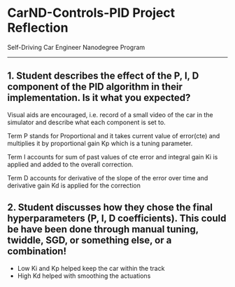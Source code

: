 # CarND-Controls-PID Project Reflection
Self-Driving Car Engineer Nanodegree Program 

---
## 1. Student describes the effect of the P, I, D component of the PID algorithm in their implementation. Is it what you expected?
Visual aids are encouraged, i.e. record of a small video of the car in the simulator and describe what each component is set to.

Term P stands for Proportional and it takes current value of error(cte) and multiplies it by proportional gain Kp which is a tuning parameter.

Term I accounts for sum of past values of cte error and integral gain Ki is applied and added to the overall correction. 

Term D accounts for derivative of the slope of the error over time and derivative gain Kd is applied for the correction

## 2. Student discusses how they chose the final hyperparameters (P, I, D coefficients). This could be have been done through manual tuning, twiddle, SGD, or something else, or a combination!

- Low Ki and Kp helped keep the car within the track
- High Kd helped with smoothing the actuations




